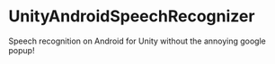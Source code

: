 # UnityAndroidSpeechRecognizer
 
Speech recognition on Android for Unity without the annoying google popup!
